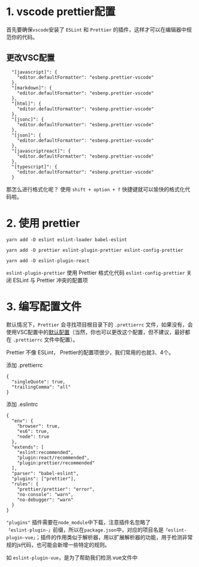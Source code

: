 # 1. vscode prettier配置

首先要确保`vscode`安装了 `ESLint` 和 `Prettier` 的插件，这样才可以在编辑器中规范你的代码。

## 更改VSC配置

```
  "[javascript]": {
    "editor.defaultFormatter": "esbenp.prettier-vscode"
  },
  "[markdown]": {
    "editor.defaultFormatter": "esbenp.prettier-vscode"
  },
  "[html]": {
    "editor.defaultFormatter": "esbenp.prettier-vscode"
  },
  "[jsonc]": {
    "editor.defaultFormatter": "esbenp.prettier-vscode"
  },
  "[json]": {
    "editor.defaultFormatter": "esbenp.prettier-vscode"
  },
  "[javascriptreact]": {
    "editor.defaultFormatter": "esbenp.prettier-vscode"
  },
  "[typescript]": {
    "editor.defaultFormatter": "esbenp.prettier-vscode"
  }
```

那怎么进行格式化呢？ 使用 `shift + option + f` 快捷键就可以愉快的格式化代码啦。

# 2. 使用 prettier

```
yarn add -D eslint eslint-loader babel-eslint

yarn add -D prettier eslint-plugin-prettier eslint-config-prettier

yarn add -D eslint-plugin-react
```

`eslint-plugin-prettier` 使用 Prettier 格式化代码
`eslint-config-prettier` 关闭 ESLint 与 Prettier 冲突的配置项

# 3. 编写配置文件

默认情况下，`Prettier` 会寻找项目根目录下的 `.prettierrc` 文件，如果没有，会使用VSC配置中的[默认配置](https://prettier.io/docs/en/options.html)（当然，你也可以更改这个配置，但不建议，最好都在 `.prettierrc` 文件中配置）。

Prettier 不像 ESLint， Prettier的配置项很少，我们常用的也就3、4个。

添加 .prettierrc

```
{
  "singleQuote": true,
  "trailingComma": "all"
}
```

添加 .eslintrc

```
{
  "env": {
    "browser": true,
    "es6": true,
    "node": true
  },
  "extends": [
    "eslint:recommended",
    "plugin:react/recommended",
    "plugin:prettier/recommended"
  ],
  "parser": "babel-eslint",
  "plugins": ["prettier"],
  "rules": {
    "prettier/prettier": "error",
    "no-console": "warn",
    "no-debugger": "warn"
  }
}
```

`"plugins"` 插件需要在`node_module`中下载，注意插件名忽略了`「eslint-plugin-」`前缀，所以在`package.json`中，对应的项目名是`「eslint-plugin-vue」`；插件的作用类似于解析器，用以扩展解析器的功能，用于检测非常规的js代码，也可能会新增一些特定的规则。

如 `eslint-plugin-vue`，是为了帮助我们检测.vue文件中 <template> 和 <script> 中的js代码，[引用自这里](https://blog.csdn.net/q3254421/article/details/86477502)

这时可能需要重启一下vsc，`shift + cmd + p` 选择 reload window，之后，报错什么的就都正常啦。

还可以添加 `ignore` 文件：

.eslintignore

```
/coverage
/dist
/build
/node_modules
/test/fixtures
CHANGELOG.md
```

.prettierignore

```
/coverage
/dist
/build
/node_modules
/test/fixtures
CHANGELOG.md
```

如果想让编辑器报错，一定要安装完整上面的依赖，否则编辑器的 ESLint 插件就会报错。

## 使用CLI更改代码

`prettier --write` 可以格式化代码，建议 `*.less *.jsx *.js` 格式化

script代码为：

```
"lint-fix": "prettier --write 'src/**/*.{js,jsx,less}'",
```